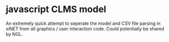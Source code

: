javascript CLMS model
=====================

An extremely quick attempt to seperate the model and CSV file parsing in xiNET from all graphics / user interaction code.
Could potentially be shared by NGL.

